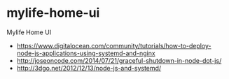 # mylife-home-ui
Mylife Home UI

* https://www.digitalocean.com/community/tutorials/how-to-deploy-node-js-applications-using-systemd-and-nginx
* http://joseoncode.com/2014/07/21/graceful-shutdown-in-node-dot-js/
* http://3dgo.net/2012/12/13/node-js-and-systemd/
